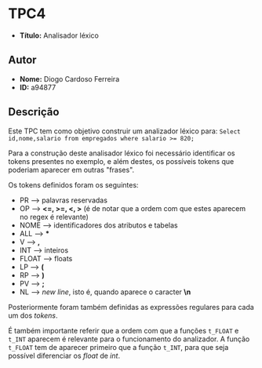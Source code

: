# TPC4
- **Título:** Analisador léxico

## Autor
- **Nome:** Diogo Cardoso Ferreira
- **ID:** a94877

## Descrição
Este TPC tem como objetivo construir um analizador léxico para:
`Select id,nome,salario from empregados where salario >= 820;`

Para a construção deste analisador léxico foi necessário identificar os tokens presentes no exemplo, e além destes, os possíveis tokens que poderiam aparecer em outras "frases".

Os tokens definidos foram os seguintes:

- PR --> palavras reservadas
- OP --> **<=, >=, <, >** (é de notar que a ordem com que estes aparecem no regex é relevante)
- NOME --> identificadores dos atributos e tabelas
- ALL --> **\***
- V --> **,**
- INT --> inteiros
- FLOAT --> floats
- LP --> **\(**
- RP --> **\)**
- PV --> **;**
- NL --> *new line*, isto é, quando aparece o caracter **\n**

Posteriormente foram também definidas as expressões regulares para cada um dos *tokens*.

É também importante referir que a ordem com que a funções `t_FLOAT` e `t_INT` aparecem é relevante para o funcionamento do analizador. A função `t_FLOAT` tem de aparecer primeiro que a função `t_INT`, para que seja possível diferenciar os *float* de *int*.

